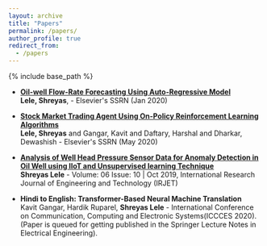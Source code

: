 ```yaml
---
layout: archive
title: "Papers"
permalink: /papers/
author_profile: true
redirect_from:
  - /papers
---
```


{% include base_path %}


* [**Oil-well Flow-Rate Forecasting Using Auto-Regressive Model**](http://dx.doi.org/10.2139/ssrn.3502754) <br />
  **Lele, Shreyas**, - Elsevier's SSRN (Jan 2020)
  
* [**Stock Market Trading Agent Using On-Policy Reinforcement Learning Algorithms**](http://dx.doi.org/10.2139/ssrn.3582014) <br />
  **Lele, Shreyas** and Gangar, Kavit and Daftary, Harshal and Dharkar, Dewashish - Elsevier's SSRN (May 2020)
  
* [**Analysis of Well Head Pressure Sensor Data for Anomaly Detection in Oil Well using IIoT and Unsupervised learning Technique**](https://www.irjet.net/archives/V6/i10/IRJET-V6I10108.pdf) <br />
  **Shreyas Lele** - Volume: 06 Issue: 10 | Oct 2019, International Research Journal of Engineering and Technology (IRJET)
  
* **Hindi to English: Transformer-Based Neural Machine Translation** <br />
  Kavit Gangar, Hardik Ruparel, **Shreyas Lele** - International Conference on Communication, Computing and Electronic Systems(ICCCES 2020).<br /> 
  (Paper is queued for getting published in the Springer Lecture Notes in Electrical Engineering).
 

